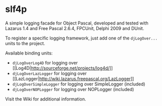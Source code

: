 # slf4p
A simple logging facade for Object Pascal, developed and tested with Lazarus 1.4 and Free Pascal 2.6.4, FPCUnit, Delphi 2009 and DUnit.

To register a specific logging framework, just add one of the `djLogOver...` units to the project.

Available binding units: 

* `djLogOverLog4D` for logging over [[Log4D|http://sourceforge.net/projects/log4d/]] 
* `djLogOverLazLogger` for logging over [[LazLogger|http://wiki.lazarus.freepascal.org/LazLogger]]
* `djLogOverSimpleLogger` for logging over SimpleLogger (included)
* `djLogOverNOPLogger` for logging over NOPLogger (included)

Visit the Wiki for additional information. 

